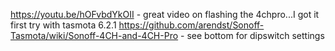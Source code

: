 
https://youtu.be/hOFvbdYkOII - great video on flashing the 4chpro...I got it first try with tasmota 6.2.1
https://github.com/arendst/Sonoff-Tasmota/wiki/Sonoff-4CH-and-4CH-Pro - see bottom for dipswitch settings


